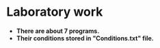 # Laboratory work

* **There are about 7 programs.**
* **Their conditions stored in "Conditions.txt" file.**
